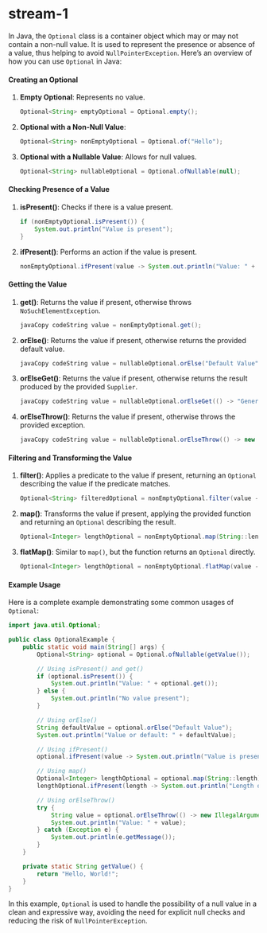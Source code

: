 # stream-1

In Java, the `Optional` class is a container object which may or may not contain a non-null value. It is used to represent the presence or absence of a value, thus helping to avoid `NullPointerException`. Here’s an overview of how you can use `Optional` in Java:

#### Creating an Optional

1.  **Empty Optional**: Represents no value.

    ```java
    Optional<String> emptyOptional = Optional.empty();
    ```
2.  **Optional with a Non-Null Value**:

    ```java
    Optional<String> nonEmptyOptional = Optional.of("Hello");
    ```
3.  **Optional with a Nullable Value**: Allows for null values.

    ```java
    Optional<String> nullableOptional = Optional.ofNullable(null);
    ```

#### Checking Presence of a Value

1.  **isPresent()**: Checks if there is a value present.

    ```java
    if (nonEmptyOptional.isPresent()) {
        System.out.println("Value is present");
    }
    ```
2.  **ifPresent()**: Performs an action if the value is present.

    ```java
    nonEmptyOptional.ifPresent(value -> System.out.println("Value: " + value));
    ```

#### Getting the Value

1.  **get()**: Returns the value if present, otherwise throws `NoSuchElementException`.

    ```java
    javaCopy codeString value = nonEmptyOptional.get();
    ```
2.  **orElse()**: Returns the value if present, otherwise returns the provided default value.

    ```java
    javaCopy codeString value = nullableOptional.orElse("Default Value");
    ```
3.  **orElseGet()**: Returns the value if present, otherwise returns the result produced by the provided `Supplier`.

    ```java
    javaCopy codeString value = nullableOptional.orElseGet(() -> "Generated Default Value");
    ```
4.  **orElseThrow()**: Returns the value if present, otherwise throws the provided exception.

    ```java
    javaCopy codeString value = nullableOptional.orElseThrow(() -> new IllegalArgumentException("Value not present"));
    ```

#### Filtering and Transforming the Value

1.  **filter()**: Applies a predicate to the value if present, returning an `Optional` describing the value if the predicate matches.

    ```java
    Optional<String> filteredOptional = nonEmptyOptional.filter(value -> value.startsWith("H"));
    ```
2.  **map()**: Transforms the value if present, applying the provided function and returning an `Optional` describing the result.

    ```java
    Optional<Integer> lengthOptional = nonEmptyOptional.map(String::length);
    ```
3.  **flatMap()**: Similar to `map()`, but the function returns an `Optional` directly.

    ```java
    Optional<Integer> lengthOptional = nonEmptyOptional.flatMap(value -> Optional.of(value.length()));
    ```

#### Example Usage

Here is a complete example demonstrating some common usages of `Optional`:

```java
import java.util.Optional;

public class OptionalExample {
    public static void main(String[] args) {
        Optional<String> optional = Optional.ofNullable(getValue());

        // Using isPresent() and get()
        if (optional.isPresent()) {
            System.out.println("Value: " + optional.get());
        } else {
            System.out.println("No value present");
        }

        // Using orElse()
        String defaultValue = optional.orElse("Default Value");
        System.out.println("Value or default: " + defaultValue);

        // Using ifPresent()
        optional.ifPresent(value -> System.out.println("Value is present: " + value));

        // Using map()
        Optional<Integer> lengthOptional = optional.map(String::length);
        lengthOptional.ifPresent(length -> System.out.println("Length of the value: " + length));

        // Using orElseThrow()
        try {
            String value = optional.orElseThrow(() -> new IllegalArgumentException("No value present"));
            System.out.println("Value: " + value);
        } catch (Exception e) {
            System.out.println(e.getMessage());
        }
    }

    private static String getValue() {
        return "Hello, World!";
    }
}
```

In this example, `Optional` is used to handle the possibility of a null value in a clean and expressive way, avoiding the need for explicit null checks and reducing the risk of `NullPointerException`.

